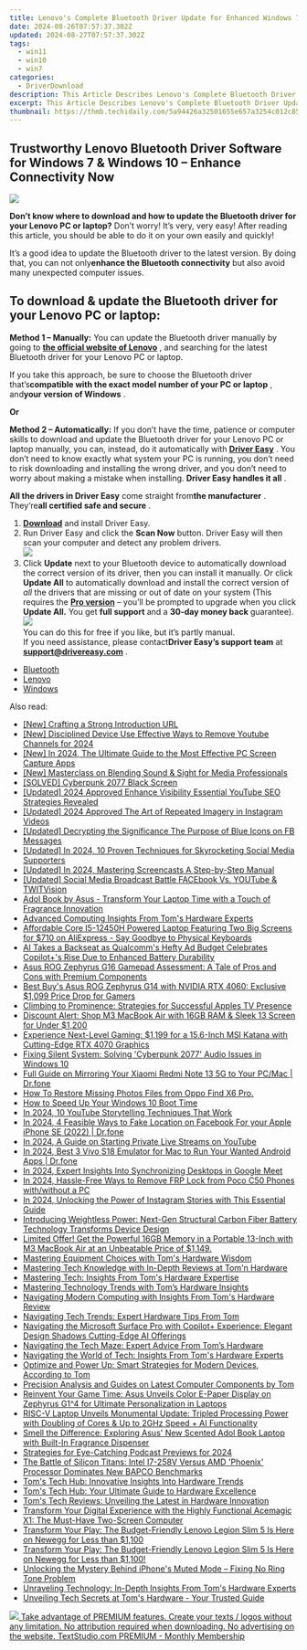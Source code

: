 ```yaml
---
title: Lenovo's Complete Bluetooth Driver Update for Enhanced Windows 7 & Windows 10 Experience
date: 2024-08-26T07:57:37.302Z
updated: 2024-08-27T07:57:37.302Z
tags:
  - win11
  - win10
  - win7
categories:
  - DriverDownload
description: This Article Describes Lenovo's Complete Bluetooth Driver Update for Enhanced Windows 7 & Windows 10 Experience
excerpt: This Article Describes Lenovo's Complete Bluetooth Driver Update for Enhanced Windows 7 & Windows 10 Experience
thumbnail: https://thmb.techidaily.com/5a94426a32501655e657a3254c012c85eb00e68b90f4fb83cdfc375f3ce534ef.jpg
---
```


## Trustworthy Lenovo Bluetooth Driver Software for Windows 7 & Windows 10 – Enhance Connectivity Now

![](https://images.drivereasy.com/wp-content/uploads/2018/12/bluetooth.png)

 **Don’t know where to download and how to update the Bluetooth driver for your Lenovo PC or laptop?** Don’t worry! It’s very, very easy! After reading this article, you should be able to do it on your own easily and quickly!

 It’s a good idea to update the Bluetooth driver to the latest version. By doing that, you can not only**enhance the Bluetooth connectivity** but also avoid many unexpected computer issues.

## **To download & update the Bluetooth driver for your Lenovo PC or laptop:**

**Method 1 – Manually:**  You can update the Bluetooth driver manually by going to **[the official website of Lenovo](https://shop-links.co/link/?exclusive=1&publisher_slug=itechdaily19598&url=https%3A%2F%2Fwww.lenovo.com%2Fus%2Fen%2F)**  , and searching for the latest Bluetooth driver for your Lenovo PC or laptop.

 If you take this approach, be sure to choose the Bluetooth driver that’s**compatible with the exact model number of your PC or laptop** , and**your version of Windows** .

**Or**

**Method 2 – Automatically:**   If you don’t have the time, patience or computer skills to download and update the Bluetooth driver for your Lenovo PC or laptop manually, you can, instead, do it automatically with **[Driver Easy](https://tools.techidaily.com/drivereasy/download/)**  .  You don’t need to know exactly what system your PC is running, you don’t need to risk downloading and installing the wrong driver, and you don’t need to worry about making a mistake when installing. **Driver Easy handles it all** .

**All the drivers in Driver Easy** come straight from**the manufacturer** . They‘re**all certified safe and secure** .

1. **[Download](https://tools.techidaily.com/drivereasy/download/)**  and install Driver Easy.
2. Run Driver Easy and click the **Scan Now**  button. Driver Easy will then scan your computer and detect any problem drivers.  
![](https://images.drivereasy.com/wp-content/uploads/2018/12/Snap819.png)
3. Click **Update**  next to your Bluetooth device to automatically download the correct version of its driver, then you can install it manually. Or click **Update All**  to automatically download and install the correct version of _all_  the drivers that are missing or out of date on your system (This requires the **[Pro version](https://tools.techidaily.com/drivereasy/download/)**  – you’ll be prompted to upgrade when you click **Update All.** You get **full support**  and a **30-day money back**  guarantee).  
![](https://images.drivereasy.com/wp-content/uploads/2018/12/Snap820.png)  
 You can do this for free if you like, but it’s partly manual.  
 If you need assistance, please contact**Driver Easy’s support team** at **[support@drivereasy.com](https://tools.techidaily.com/drivereasy/download/)**  .

* [Bluetooth](https://tools.techidaily.com/drivereasy/download/)
* [Lenovo](https://tools.techidaily.com/drivereasy/download/)
* [Windows](https://tools.techidaily.com/drivereasy/download/)

<ins class="adsbygoogle"
     style="display:block"
     data-ad-format="autorelaxed"
     data-ad-client="ca-pub-7571918770474297"
     data-ad-slot="1223367746"></ins>



<ins class="adsbygoogle"
     style="display:block"
     data-ad-client="ca-pub-7571918770474297"
     data-ad-slot="8358498916"
     data-ad-format="auto"
     data-full-width-responsive="true"></ins>

<span class="atpl-alsoreadstyle">Also read:</span>
<div><ul>
<li><a href="https://fox-blue.techidaily.com/new-crafting-a-strong-introduction-url/"><u>[New] Crafting a Strong Introduction URL</u></a></li>
<li><a href="https://facebook-record-videos.techidaily.com/new-disciplined-device-use-effective-ways-to-remove-youtube-channels-for-2024/"><u>[New] Disciplined Device Use  Effective Ways to Remove Youtube Channels for 2024</u></a></li>
<li><a href="https://desktop-recording.techidaily.com/new-in-2024-the-ultimate-guide-to-the-most-effective-pc-screen-capture-apps/"><u>[New] In 2024, The Ultimate Guide to the Most Effective PC Screen Capture Apps</u></a></li>
<li><a href="https://extra-skills.techidaily.com/new-masterclass-on-blending-sound-and-sight-for-media-professionals/"><u>[New] Masterclass on Blending Sound & Sight for Media Professionals</u></a></li>
<li><a href="https://program-issues.techidaily.com/solved-cyberpunk-2077-black-screen/"><u>[SOLVED] Cyberpunk 2077 Black Screen</u></a></li>
<li><a href="https://youtube-docs.techidaily.com/ed-2024-approved-enhance-visibility-essential-youtube-seo-strategies-revealed/"><u>[Updated] 2024 Approved  Enhance Visibility  Essential YouTube SEO Strategies Revealed</u></a></li>
<li><a href="https://instagram-clips.techidaily.com/updated-2024-approved-the-art-of-repeated-imagery-in-instagram-videos/"><u>[Updated] 2024 Approved  The Art of Repeated Imagery in Instagram Videos</u></a></li>
<li><a href="https://facebook-videos.techidaily.com/updated-decrypting-the-significance-the-purpose-of-blue-icons-on-fb-messages/"><u>[Updated] Decrypting the Significance  The Purpose of Blue Icons on FB Messages</u></a></li>
<li><a href="https://facebook-videos.techidaily.com/updated-in-2024-10-proven-techniques-for-skyrocketing-social-media-supporters/"><u>[Updated] In 2024, 10 Proven Techniques for Skyrocketing Social Media Supporters</u></a></li>
<li><a href="https://screen-recording.techidaily.com/updated-in-2024-mastering-screencasts-a-step-by-step-manual/"><u>[Updated] In 2024, Mastering Screencasts  A Step-by-Step Manual</u></a></li>
<li><a href="https://facebook-video-footage.techidaily.com/updated-social-media-broadcast-battle-facebook-vs-youtube-and-twitvision/"><u>[Updated] Social Media Broadcast Battle  FACEbook Vs. YOUTube & TWITVision</u></a></li>
<li><a href="https://hardware-help.techidaily.com/adol-book-by-asus-transform-your-laptop-time-with-a-touch-of-fragrance-innovation/"><u>Adol Book by Asus - Transform Your Laptop Time with a Touch of Fragrance Innovation</u></a></li>
<li><a href="https://hardware-help.techidaily.com/advanced-computing-insights-from-toms-hardware-experts/"><u>Advanced Computing Insights From Tom's Hardware Experts</u></a></li>
<li><a href="https://hardware-help.techidaily.com/affordable-core-i5-12450h-powered-laptop-featuring-two-big-screens-for-710-on-aliexpress-say-goodbye-to-physical-keyboards/"><u>Affordable Core I5-12450H Powered Laptop Featuring Two Big Screens for $710 on AliExpress - Say Goodbye to Physical Keyboards</u></a></li>
<li><a href="https://hardware-help.techidaily.com/ai-takes-a-backseat-as-qualcomms-hefty-ad-budget-celebrates-copilotpluss-rise-due-to-enhanced-battery-durability/"><u>AI Takes a Backseat as Qualcomm's Hefty Ad Budget Celebrates Copilot+'s Rise Due to Enhanced Battery Durability</u></a></li>
<li><a href="https://hardware-help.techidaily.com/asus-rog-zephyrus-g16-gamepad-assessment-a-tale-of-pros-and-cons-with-premium-components/"><u>Asus ROG Zephyrus G16 Gamepad Assessment: A Tale of Pros and Cons with Premium Components</u></a></li>
<li><a href="https://hardware-help.techidaily.com/best-buys-asus-rog-zephyrus-g14-with-nvidia-rtx-4060-exclusive-1099-price-drop-for-gamers/"><u>Best Buy's Asus ROG Zephyrus G14 with NVIDIA RTX 4060: Exclusive $1,099 Price Drop for Gamers</u></a></li>
<li><a href="https://techno-recovery.techidaily.com/climbing-to-prominence-strategies-for-successful-apples-tv-presence/"><u>Climbing to Prominence: Strategies for Successful Apples TV Presence</u></a></li>
<li><a href="https://hardware-help.techidaily.com/1723862717830-discount-alert-shop-m3-macbook-air-with-16gb-ram-and-sleek-13-screen-for-under-1200/"><u>Discount Alert: Shop M3 MacBook Air with 16GB RAM & Sleek 13 Screen for Under $1,200</u></a></li>
<li><a href="https://hardware-help.techidaily.com/1723862685731-experience-next-level-gaming-1199-for-a-156-inch-msi-katana-with-cutting-edge-rtx-4070-graphics/"><u>Experience Next-Level Gaming: $1,199 for a 15.6-Inch MSI Katana with Cutting-Edge RTX 4070 Graphics</u></a></li>
<li><a href="https://sound-issues.techidaily.com/fixing-silent-system-solving-cyberpunk-2077-audio-issues-in-windows-10/"><u>Fixing Silent System: Solving 'Cyberpunk 2077' Audio Issues in Windows 10</u></a></li>
<li><a href="https://screen-mirror.techidaily.com/full-guide-on-mirroring-your-xiaomi-redmi-note-13-5g-to-your-pcmac-drfone-by-drfone-android/"><u>Full Guide on Mirroring Your Xiaomi Redmi Note 13 5G to Your PC/Mac | Dr.fone</u></a></li>
<li><a href="https://blog-min.techidaily.com/how-to-restore-missing-photos-files-from-oppo-find-x6-pro-by-fonelab-android-recover-photos/"><u>How To  Restore Missing Photos Files from Oppo Find X6 Pro.</u></a></li>
<li><a href="https://techtrends.techidaily.com/how-to-speed-up-your-windows-10-boot-time/"><u>How to Speed Up Your Windows 10 Boot Time</u></a></li>
<li><a href="https://youtube-zero.techidaily.com/24-10-youtube-storytelling-techniques-that-work/"><u>In 2024, 10 YouTube Storytelling Techniques That Work</u></a></li>
<li><a href="https://location-social.techidaily.com/in-2024-4-feasible-ways-to-fake-location-on-facebook-for-your-apple-iphone-se-2022-drfone-by-drfone-virtual-ios/"><u>In 2024, 4 Feasible Ways to Fake Location on Facebook For your Apple iPhone SE (2022) | Dr.fone</u></a></li>
<li><a href="https://ai-live-streaming.techidaily.com/in-2024-a-guide-on-starting-private-live-streams-on-youtube/"><u>In 2024, A Guide on Starting Private Live Streams on YouTube</u></a></li>
<li><a href="https://screen-mirror.techidaily.com/in-2024-best-3-vivo-s18-emulator-for-mac-to-run-your-wanted-android-apps-drfone-by-drfone-android/"><u>In 2024, Best 3 Vivo S18 Emulator for Mac to Run Your Wanted Android Apps | Dr.fone</u></a></li>
<li><a href="https://on-screen-recording.techidaily.com/in-2024-expert-insights-into-synchronizing-desktops-in-google-meet/"><u>In 2024, Expert Insights Into Synchronizing Desktops in Google Meet</u></a></li>
<li><a href="https://android-frp.techidaily.com/in-2024-hassle-free-ways-to-remove-frp-lock-from-poco-c50-phones-withwithout-a-pc-by-drfone-android/"><u>In 2024, Hassle-Free Ways to Remove FRP Lock from Poco C50 Phones with/without a PC</u></a></li>
<li><a href="https://instagram-video-recordings.techidaily.com/in-2024-unlocking-the-power-of-instagram-stories-with-this-essential-guide/"><u>In 2024, Unlocking the Power of Instagram Stories with This Essential Guide</u></a></li>
<li><a href="https://hardware-help.techidaily.com/introducing-weightless-power-next-gen-structural-carbon-fiber-battery-technology-transforms-device-design/"><u>Introducing Weightless Power: Next-Gen Structural Carbon Fiber Battery Technology Transforms Device Design</u></a></li>
<li><a href="https://hardware-help.techidaily.com/1723862709648-limited-offer-get-the-powerful-16gb-memory-in-a-portable-13-inch-with-m3-macbook-air-at-an-unbeatable-price-of-1149/"><u>Limited Offer! Get the Powerful 16GB Memory in a Portable 13-Inch with M3 MacBook Air at an Unbeatable Price of $1,149.</u></a></li>
<li><a href="https://hardware-help.techidaily.com/mastering-equipment-choices-with-toms-hardware-wisdom/"><u>Mastering Equipment Choices with Tom's Hardware Wisdom</u></a></li>
<li><a href="https://hardware-help.techidaily.com/mastering-tech-knowledge-with-in-depth-reviews-at-tomn-hardware/"><u>Mastering Tech Knowledge with In-Depth Reviews at Tom'n Hardware</u></a></li>
<li><a href="https://hardware-help.techidaily.com/mastering-tech-insights-from-toms-hardware-expertise/"><u>Mastering Tech: Insights From Tom's Hardware Expertise</u></a></li>
<li><a href="https://hardware-help.techidaily.com/mastering-technology-trends-with-toms-hardware-insights/"><u>Mastering Technology Trends with Tom’s Hardware Insights</u></a></li>
<li><a href="https://hardware-help.techidaily.com/navigating-modern-computing-with-insights-from-toms-hardware-review/"><u>Navigating Modern Computing with Insights From Tom's Hardware Review</u></a></li>
<li><a href="https://hardware-help.techidaily.com/navigating-tech-trends-expert-hardware-tips-from-tom/"><u>Navigating Tech Trends: Expert Hardware Tips From Tom</u></a></li>
<li><a href="https://hardware-help.techidaily.com/navigating-the-microsoft-surface-pro-with-copilotplus-experience-elegant-design-shadows-cutting-edge-ai-offerings/"><u>Navigating the Microsoft Surface Pro with Copilot+ Experience: Elegant Design Shadows Cutting-Edge AI Offerings</u></a></li>
<li><a href="https://hardware-help.techidaily.com/navigating-the-tech-maze-expert-advice-from-toms-hardware/"><u>Navigating the Tech Maze: Expert Advice From Tom’s Hardware</u></a></li>
<li><a href="https://hardware-help.techidaily.com/navigating-the-world-of-tech-insights-from-toms-hardware-experts/"><u>Navigating the World of Tech: Insights From Tom's Hardware Experts</u></a></li>
<li><a href="https://hardware-help.techidaily.com/optimize-and-power-up-smart-strategies-for-modern-devices-according-to-tom/"><u>Optimize and Power Up: Smart Strategies for Modern Devices, According to Tom</u></a></li>
<li><a href="https://hardware-help.techidaily.com/precision-analysis-and-guides-on-latest-computer-components-by-tom/"><u>Precision Analysis and Guides on Latest Computer Components by Tom</u></a></li>
<li><a href="https://hardware-help.techidaily.com/reinvent-your-game-time-asus-unveils-color-e-paper-display-on-zephyrus-g14-for-ultimate-personalization-in-laptops/"><u>Reinvent Your Game Time: Asus Unveils Color E-Paper Display on Zephyrus G1^4 for Ultimate Personalization in Laptops</u></a></li>
<li><a href="https://hardware-help.techidaily.com/risc-v-laptop-unveils-monumental-update-tripled-processing-power-with-doubling-of-cores-and-up-to-2ghz-speed-plus-ai-functionality/"><u>RISC-V Laptop Unveils Monumental Update: Tripled Processing Power with Doubling of Cores & Up to 2GHz Speed + AI Functionality</u></a></li>
<li><a href="https://hardware-help.techidaily.com/smell-the-difference-exploring-asus-new-scented-adol-book-laptop-with-built-in-fragrance-dispenser/"><u>Smell the Difference: Exploring Asus' New Scented Adol Book Laptop with Built-In Fragrance Dispenser</u></a></li>
<li><a href="https://fox-hovers.techidaily.com/strategies-for-eye-catching-podcast-previews-for-2024/"><u>Strategies for Eye-Catching Podcast Previews for 2024</u></a></li>
<li><a href="https://hardware-help.techidaily.com/the-battle-of-silicon-titans-intel-i7-258v-versus-amd-phoenix-processor-dominates-new-bapco-benchmarks/"><u>The Battle of Silicon Titans: Intel I7-258V Versus AMD 'Phoenix' Processor Dominates New BAPCO Benchmarks</u></a></li>
<li><a href="https://hardware-help.techidaily.com/toms-tech-hub-innovative-insights-into-hardware-trends/"><u>Tom's Tech Hub: Innovative Insights Into Hardware Trends</u></a></li>
<li><a href="https://hardware-help.techidaily.com/toms-tech-hub-your-ultimate-guide-to-hardware-excellence/"><u>Tom's Tech Hub: Your Ultimate Guide to Hardware Excellence</u></a></li>
<li><a href="https://hardware-help.techidaily.com/toms-tech-reviews-unveiling-the-latest-in-hardware-innovation/"><u>Tom's Tech Reviews: Unveiling the Latest in Hardware Innovation</u></a></li>
<li><a href="https://hardware-help.techidaily.com/1723862736498-transform-your-digital-experience-with-the-highly-functional-acemagic-x1-the-must-have-two-screen-computer/"><u>Transform Your Digital Experience with the Highly Functional Acemagic X1: The Must-Have Two-Screen Computer</u></a></li>
<li><a href="https://hardware-help.techidaily.com/1723862734905-transform-your-play-the-budget-friendly-lenovo-legion-slim-5-is-here-on-newegg-for-less-than-1100/"><u>Transform Your Play: The Budget-Friendly Lenovo Legion Slim 5 Is Here on Newegg for Less than $1,100</u></a></li>
<li><a href="https://hardware-help.techidaily.com/transform-your-play-the-budget-friendly-lenovo-legion-slim-5-is-here-on-newegg-for-less-than-1100/"><u>Transform Your Play: The Budget-Friendly Lenovo Legion Slim 5 Is Here on Newegg for Less than $1,100!</u></a></li>
<li><a href="https://tech-renaissance.techidaily.com/unlocking-the-mystery-behind-iphones-muted-mode-fixing-no-ring-tone-problem/"><u>Unlocking the Mystery Behind iPhone's Muted Mode – Fixing No Ring Tone Problem</u></a></li>
<li><a href="https://hardware-help.techidaily.com/unraveling-technology-in-depth-insights-from-toms-hardware-experts/"><u>Unraveling Technology: In-Depth Insights From Tom's Hardware Experts</u></a></li>
<li><a href="https://hardware-help.techidaily.com/unveiling-tech-secrets-at-toms-hardware-your-trusted-guide/"><u>Unveiling Tech Secrets at Tom's Hardware - Your Trusted Guide</u></a></li>
</ul></div>

<!-- affiliate ads begin -->
<a href="https://secure.textstudio.com/order/checkout.php?PRODS=35633281&QTY=1&AFFILIATE=108875&CART=1"> <img src="https://secure.avangate.com/images/merchant/d6eb8222c9718486bdabce8b897380f7/products/2_premium-icon.png" border="0"> Take advantage of PREMIUM features. 
Create your texts / logos without any limitation. 
No attribution required when downloading. 
No advertising on the website. 
 TextStudio.com  PREMIUM - Monthly Membership</a>
<!-- affiliate ads end -->